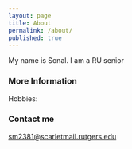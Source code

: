 ```yaml
---
layout: page
title: About
permalink: /about/
published: true
---
```


My name is Sonal. I am a RU senior 

### More Information

Hobbies:

### Contact me

[sm2381@scarletmail.rutgers.edu](mailto:sm2381@scarletmail.rutgers.edu)
